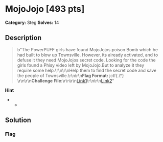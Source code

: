 # MojoJojo [493 pts]

**Category:** Steg
**Solves:** 14

## Description
>b"The PowerPUFF girls have found MojoJojos poison Bomb which he had built to blow up Townsville. However, its already activated, and to defuse it they need MojoJojos secret code. Looking for the code the girls found a Phisy video left by MojoJojo.But to analyze it they require some help.\r\n\r\nHelp them to find the secret code and save the people of Townsville.\r\n\r\n**Flag Format:** jctf{.\\*} \r\n\r\n**Challenge File:**\r\n\r\n[Link1](https://mega.nz/file/e1pFWS7Q#0UUAr6X-vL5frE5kE76HaNkk1vmJ8bRyor9du4uepVg)\r\n\r\n[Link2](https://terabox.com/s/1qZKlSlzKaTJ8wmWoNEVTfg)"

**Hint**
* -

## Solution

### Flag

